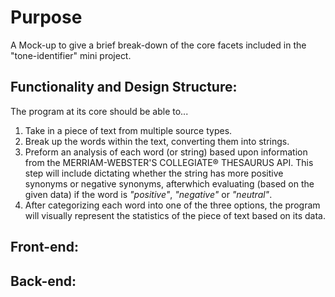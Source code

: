 # Purpose
A Mock-up to give a brief break-down of the core facets included in the "tone-identifier" mini project.

## Functionality and Design Structure:
The program at its core should be able to...
1. Take in a piece of text from multiple source types.
2. Break up the words within the text, converting them into strings.
3. Preform an analysis of each word (or string) based upon information from the MERRIAM-WEBSTER'S COLLEGIATE® THESAURUS API. This step will include dictating whether the string has more positive synonyms or negative synonyms, afterwhich evaluating (based on the given data) if the word is *"positive"*, *"negative"* or *"neutral"*.
4. After categorizing each word into one of the three options, the program will visually represent the statistics of the piece of text based on its data.

## Front-end:

## Back-end:
